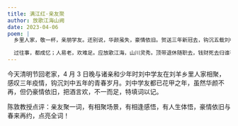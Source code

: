 ```yaml
---
title: 满江红·亲友聚
author: 放歌江海山阙
date: 2023-04-06
poem: |
  乡里人家，敬一杯，亲朋学友。还别说，华颜虽失，豪情依旧。贺送三年新冠去，钩沉五载刘中守。记当时，热血少年郎，辰昏读。

  过往事，都成忆；人易老，欢难足。应放歌江海，山川灵秀。顶带退休随职去，钱财死去归谁有？待他年，春色景和时，再相聚。
---
```


今天清明节回老家，4 月 3 日晚与诸亲和少年时刘中学友在刘羊乡里人家相聚，感叹三年疫情，钩沉刘中五年的青春岁月。刘中学友都已花甲之年，虽然华颜不再，但仍豪情依旧，把酒言欢，不一而足，特填词以记。

陈敦教授点评：亲友聚一词，有相聚场景，有相逢感悟，有人生体悟，豪情依旧与春来再约，点亮全词！
